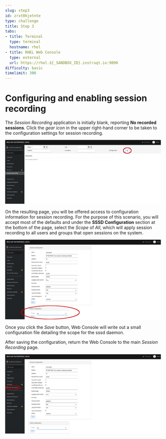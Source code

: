 ```yaml
---
slug: step3
id: zrxt0kjetnte
type: challenge
title: Step 3
tabs:
- title: Terminal
  type: terminal
  hostname: rhel
- title: RHEL Web Console
  type: external
  url: https://rhel.${_SANDBOX_ID}.instruqt.io:9090
difficulty: basic
timelimit: 300
---
```

# Configuring and enabling session recording

The *Session Recording* application is initially blank, reporting
__No recorded sessions__.  Click the *gear icon* in the upper right-hand
corner to be taken to the configuration settings for session recording.

![Session Recording Homepage](../assets/session-recording-initial.png)

On the resulting page, you will be offered access to configuration information
for session recording.  For the purpose of this scenario, you will accept most
of the defaults and under the __SSSD Configuration__ section at the bottom of
the page, select the *Scope* of *All*, which will apply session recording
to all users and groups that open sessions on the system.

![Session Recording Configuration](../assets/all-scope-selected.png)

Once you click the *Save* button, Web Console will write out a small
configuration file detailing the scope for the sssd daemon.

After saving the configuration, return the Web Console to the main *Session
Recording* page.

![Return to Session Recording Homepage](../assets/return-main-session-page.png)

